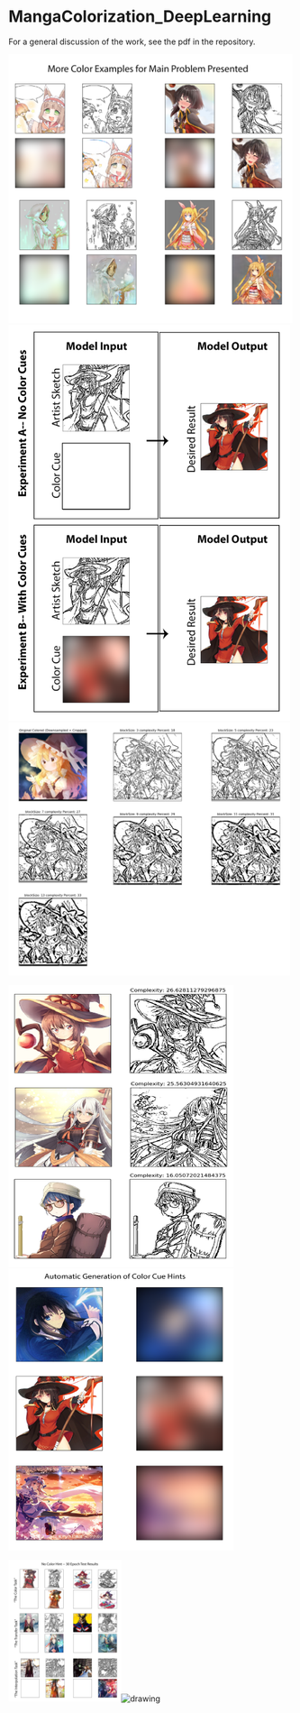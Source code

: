 # MangaColorization_DeepLearning
For a general discussion of the work, see the pdf in the repository. 

<img src=/images/MainProblemExample.png alt="drawing" width="700"/>

<img src=/images/ModelSchematic.png alt="drawing" width="500"/>

<img src=/images/CompareSketchify.png alt="drawing" width="500"/>

<img src=/images/TrainingData.png alt="drawing" height="500" width="400"/><img src=/images/ColorCueGeneration.png alt="drawing" height="500" width="400"/>

<img src=/images/NoColorCuesResults.png alt="drawing" width="200"/><img src=/images/WithColorCuesResults.png alt="drawing" width="200"/>
